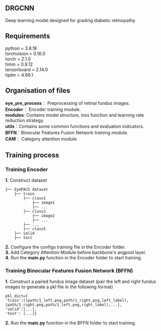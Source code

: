 ## DRGCNN

Deep learning model designed for grading diabetic retinopathy

## Requirements
python = 3.8.18  
torchvision = 0.16.0  
torch = 2.1.0  
timm = 0.9.12  
tensorboard = 2.14.0  
tqdm = 4.66.1
## Organisation of files

**eye_pre_process**： Preprocessing of retinal fundus images.   
**Encoder**： Encoder training module.  
**modules**: Contains model structure, loss function and learning rate reduction strategy.  
**utils**：Contains some common functions and evaluation indicators.  
**BFFN**：Binocular Features Fusion Network training module.  
**CAM**： Category attention module.  
## Training process
### Training Encoder
**1.** Construct dataset 
```
├── EyePACS dataset
    ├── train
        ├── class1
            ├── image1
            ├── ...
        ├── class2
            ├── image2
            ├── ...
        ├── ...
        ├── class5
    ├── valid
    ├── test
```
**2.** Configure the configs training file in the Encoder folder.  
**3.** Add Category Attention Module before backbone's avgpool layer.  
**4.** Run the **main.py** function in the Encoder folder to start training.
### Training Binocular Features Fusion Network (BFFN)
**1.** Construct a paired fundus image dataset (pair the left and right fundus images to generate a pkl file in the following format)
```
pkl_dict={
'train':[(path/1_left.png,path/1_right.png,left_label),(path/1_right.png,path/1_left.png,right_label),...],    
'valid':[...],
'test': [...]}
```
**2.** Run the **main.py** function in the BFFN folder to start training.
